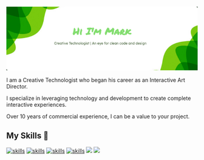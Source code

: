 ![heading](header.jpg)

I am a Creative Technologist who began his career as an Interactive Art Director.

I specialize in leveraging technology and development to create complete interactive experiences.

Over 10 years of commercial experience, I can be a value to your project.

## My Skills 🤹
[![skills](https://pure-escarpment-54474.herokuapp.com/api?type=html)](https://github.com/betterTisen/github-skill-card)
[![skills](https://pure-escarpment-54474.herokuapp.com/api?type=css)](https://github.com/betterTisen/github-skill-card)
[![skills](https://pure-escarpment-54474.herokuapp.com/api?type=javascript)](https://github.com/betterTisen/github-skill-card)
[![skills](https://pure-escarpment-54474.herokuapp.com/api?type=react)](https://github.com/betterTisen/github-skill-card)
![](https://camo.githubusercontent.com/92dde1e7c42c013a5fce4dfeee0843f06710bfd38a610885e33a273c7eca0d22/68747470733a2f2f696d672e736869656c64732e696f2f62616467652f4e65746c6966792d3030433742373f7374796c653d666f722d7468652d6261646765266c6f676f3d6e65746c696679266c6f676f436f6c6f723d7768697465)
![](https://camo.githubusercontent.com/3bcc8da5c94cefdf2d976837d1be601f4d44d36b58d9590e36debe834a6e34de/68747470733a2f2f696d672e736869656c64732e696f2f62616467652f4865726f6b752d3433303039383f7374796c653d666f722d7468652d6261646765266c6f676f3d6865726f6b75266c6f676f436f6c6f723d7768697465)
